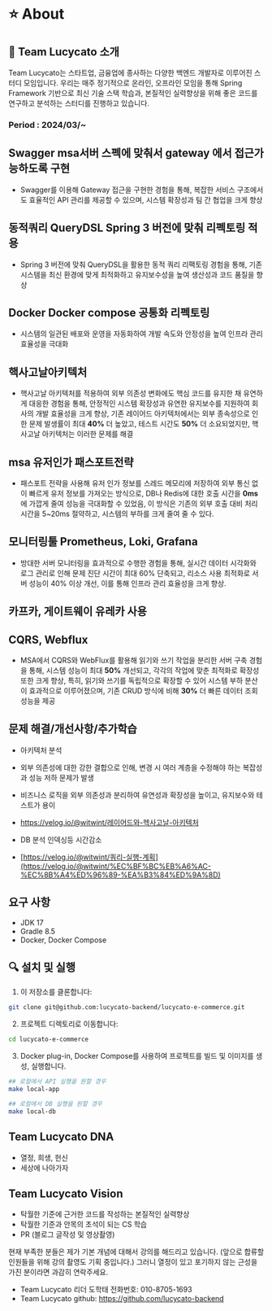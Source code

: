 # :star: About

## 🍎 Team Lucycato 소개
Team Lucycato는 스타트업, 금융업에 종사하는 다양한 백엔드 개발자로
이루어진 스터디 모임입니다. 우리는 매주 정기적으로 온라인, 오프라인 모임을 통해
Spring Framework 기반으로 최신 기술 스택 학습과, 본질적인 실력향상을 위해
좋은 코드를 연구하고 분석하는 스터디를 진행하고 있습니다.

### Period  : 2024/03/~

## Swagger msa서버 스펙에 맞춰서 gateway 에서 접근가능하도록 구현
* Swagger를 이용해 Gateway 접근을 구현한 경험을 통해, 복잡한 서비스 구조에서도 효율적인 API 관리를 제공할 수 있으며, 시스템 확장성과 팀 간 협업을 크게 향상

## 동적쿼리 QueryDSL Spring 3 버전에 맞춰 리펙토링 적용
* Spring 3 버전에 맞춰 QueryDSL을 활용한 동적 쿼리 리팩토링 경험을 통해, 기존 시스템을 최신 환경에 맞게 최적화하고 유지보수성을 높여 생산성과 코드 품질을 향상

## Docker Docker compose 공통화 리펙토링
* 시스템의 일관된 배포와 운영을 자동화하여 개발 속도와 안정성을 높여 인프라 관리 효율성을 극대화

## 핵사고날아키텍처
* 핵사고날 아키텍처를 적용하여 외부 의존성 변화에도 핵심 코드를 유지한 채 유연하게 대응한 경험을 통해, 안정적인 시스템 확장성과 유연한 유지보수를 지원하여 회사의 개발 효율성을 크게 향상, 기존 레이어드 아키텍처에서는 외부 종속성으로 인한 문제 발생률이 최대 **40%** 더 높았고, 테스트 시간도 **50%** 더 소요되었지만, 핵사고날 아키텍처는 이러한 문제를 해결

## msa 유저인가 패스포트전략

* 패스포트 전략을 사용해 유저 인가 정보를 스레드 메모리에 저장하여 외부 통신 없이 빠르게 유저 정보를 가져오는 방식으로, DB나 Redis에 대한 호출 시간을 **0ms**에 가깝게 줄여 성능을 극대화할 수 있었음, 이 방식은 기존의 외부 호출 대비 처리 시간을 5~20ms 절약하고, 시스템의 부하를 크게 줄여 줄 수 있다.

## 모니터링툴  Prometheus, Loki, Grafana
* 방대한 서버 모니터링을 효과적으로 수행한 경험을 통해, 실시간 데이터 시각화와 로그 관리로 인해 문제 진단 시간이 최대 60% 단축되고, 리소스 사용 최적화로 서버 성능이 40% 이상 개선, 이를 통해 인프라 관리 효율성을 크게 향상.

## 카프카, 게이트웨이 유레카 사용

## CQRS, Webflux

* MSA에서 CQRS와 WebFlux를 활용해 읽기와 쓰기 작업을 분리한 서버 구축 경험을 통해, 시스템 성능이 최대 **50%** 개선되고, 각각의 작업에 맞춘 최적화로 확장성 또한 크게 향상, 특히, 읽기와 쓰기를 독립적으로 확장할 수 있어 시스템 부하 분산이 효과적으로 이루어졌으며, 기존 CRUD 방식에 비해 **30%** 더 빠른 데이터 조회 성능을 제공

## 문제 해결/개선사항/추가학습
* 아키텍처 분석
 * 외부 의존성에 대한 강한 결합으로 인해, 변경 시 여러 계층을 수정해야 하는 복잡성과 성능 저하 문제가 발생
 * 비즈니스 로직을 외부 의존성과 분리하여 유연성과 확장성을 높이고, 유지보수와 테스트가 용이
 * https://velog.io/@witwint/레이어드와-헥사고날-아키텍처

* DB 분석 인덱싱등 시간감소
 * [https://velog.io/@witwint/쿼리-실행-계획](https://velog.io/@witwint/%EC%BF%BC%EB%A6%AC-%EC%8B%A4%ED%96%89-%EA%B3%84%ED%9A%8D)

## 요구 사항

- JDK 17
- Gradle 8.5
- Docker, Docker Compose

## 🔍 설치 및 실행

1. 이 저장소를 클론합니다:

```bash
git clone git@github.com:lucycato-backend/lucycato-e-commerce.git
```

2. 프로젝트 디렉토리로 이동합니다:

```bash
cd lucycato-e-commerce
```

3. Docker plug-in, Docker Compose를 사용하여 프로젝트를 빌드 및 이미지를 생성, 실행합니다.

```bash
## 로컬에서 API 실행을 원할 경우
make local-app 

## 로컬에서 DB 실행을 원할 경우
make local-db 
```

## Team Lucycato DNA
 - 열정, 희생, 헌신
 - 세상에 나아가자

## Team Lucycato Vision
- 탁월한 기준에 근거한 코드를 작성하는 본질적인 실력향상
- 탁월한 기준과 안목의 초석이 되는 CS 학습
- PR (블로그 글작성 및 영상촬영)


현재 부족한 분들은 제가 기본 개념에 대해서 강의를 해드리고 있습니다. (앞으로 합류할 인원들을 위해 강의 촬영도 기획 중입니다.)
그러니 열정이 있고 포기하지 않는 근성을 가진 분이라면 과감히 연락주세요.

- Team Lucycato 리더 도학태 전화번호: 010-8705-1693
- Team Lucycato github: https://github.com/lucycato-backend
